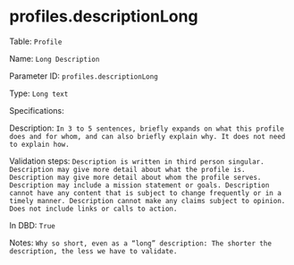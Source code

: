 # profiles.descriptionLong

Table: ```Profile```

Name: ```Long Description ```

Parameter ID: ```profiles.descriptionLong```

Type: ```Long text```

Specifications: 

Description: ```In 3 to 5 sentences, briefly expands on what this profile does and for whom, and can also briefly explain why. It does not need to explain how.```

Validation steps: ```Description is written in third person singular. Description may give more detail about what the profile is. Description may give more detail about whom the profile serves. Description may include a mission statement or goals. Description cannot have any content that is subject to change frequently or in a timely manner. Description cannot make any claims subject to opinion. Does not include links or calls to action.```

In DBD: ```True```

Notes: ```Why so short, even as a “long” description: The shorter the description, the less we have to validate.```

